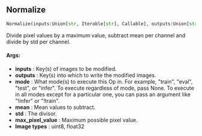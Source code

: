 ## Normalize
```python
Normalize(inputs:Union[str, Iterable[str], Callable], outputs:Union[str, Iterable[str]], mode:Union[NoneType, str, Iterable[str]]=None, mean:Union[float, Tuple[float, ...]]=(0.485, 0.456, 0.406), std:Union[float, Tuple[float, ...]]=(0.229, 0.224, 0.225), max_pixel_value:float=255.0)
```
Divide pixel values by a maximum value, subtract mean per channel and divide by std per channel.



#### Args:

* **inputs** :  Key(s) of images to be modified.
* **outputs** :  Key(s) into which to write the modified images.
* **mode** :  What mode(s) to execute this Op in. For example, "train", "eval", "test", or "infer". To execute            regardless of mode, pass None. To execute in all modes except for a particular one, you can pass an argument            like "!infer" or "!train".
* **mean** :  Mean values to subtract.
* **std** :  The divisor.
* **max_pixel_value** :  Maximum possible pixel value.
* **Image types** :         uint8, float32    